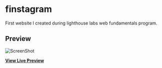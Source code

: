 # finstagram
First website I created during lighthouse labs web fundamentals program. 


## Preview

![ScreenShot](https://raw.github.com/ankitaahuja/finstagram/master/Finstagram1.png)

**[View Live Preview](https://finstagramforfun.herokuapp.com/)**
